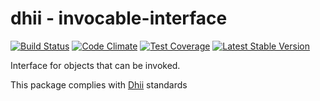 # dhii - invocable-interface

[![Build Status](https://travis-ci.org/dhii/invocable-interface.svg?branch=master)](https://travis-ci.org/dhii/invocable-interface)
[![Code Climate](https://codeclimate.com/github/dhii/invocable-interface/badges/gpa.svg)](https://codeclimate.com/github/dhii/invocable-interface)
[![Test Coverage](https://codeclimate.com/github/dhii/invocable-interface/badges/coverage.svg)](https://codeclimate.com/github/dhii/invocable-interface/coverage)
[![Latest Stable Version](https://poser.pugx.org/dhii/invocable-interface/version)](https://packagist.org/packages/dhii/invocable-interface)

Interface for objects that can be invoked.

This package complies with [Dhii] standards

[Dhii]: https://github.com/Dhii/dhii
